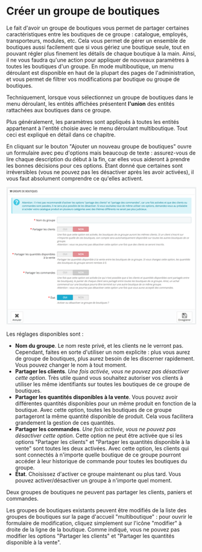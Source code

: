 # Créer un groupe de boutiques

Le fait d'avoir un groupe de boutiques vous permet de partager certaines caractéristiques entre les boutiques de ce groupe : catalogue, employés, transporteurs, modules, etc. Cela vous permet de gérer un ensemble de boutiques aussi facilement que si vous gériez une boutique seule, tout en pouvant régler plus finement les détails de chaque boutique à la main. Ainsi, il ne vous faudra qu'une action pour appliquer de nouveaux paramètres à toutes les boutiques d'un groupe. En mode multiboutique, un menu déroulant est disponible en haut de la plupart des pages de l'administration, et vous permet de filtrer vos modifications par boutique ou groupe de boutiques.

Techniquement, lorsque vous sélectionnez un groupe de boutiques dans le menu déroulant, les entités affichées présentent **l'union** des entités rattachées aux boutiques dans ce groupe.

Plus généralement, les paramètres sont appliqués à toutes les entités appartenant à l'entité choisie avec le menu déroulant multiboutique. Tout ceci est expliqué en détail dans ce chapitre.

En cliquant sur le bouton "Ajouter un nouveau groupe de boutiques" ouvre un formulaire avec peu d'options mais beaucoup de texte : assurez-vous de lire chaque description du début à la fin, car elles vous aideront à prendre les bonnes décisions pour ces options. Étant donné que certaines sont irréversibles \(vous ne pouvez pas les désactiver après les avoir activées\), il vous faut absolument comprendre ce qu'elles activent.

![](../../.gitbook/assets/52625510%20%281%29.png)

Les réglages disponibles sont :

* **Nom du groupe**. Le nom reste privé, et les clients ne le verront pas. Cependant, faites en sorte d'utiliser un nom explicite : plus vous aurez de groupe de boutiques, plus aurez besoin de les discerner rapidement. Vous pouvez changer le nom à tout moment.
* **Partager les clients**. _Une fois activée, vous ne pouvez pas désactiver cette option_. Très utile quand vous souhaitez autoriser vos clients à utiliser les même identifiants sur toutes les boutiques de ce groupe de boutiques.
* **Partager les quantités disponibles à la vente**. Vous pouvez avoir différentes quantités disponibles pour un même produit en fonction de la boutique. Avec cette option, toutes les boutiques de ce groupe partageront la même quantité disponible de produit. Cela vous facilitera grandement la gestion de ces quantités.
* **Partager les commandes**. _Une fois activée, vous ne pouvez pas désactiver cette option_. Cette option ne peut être activée que si les options "Partager les clients" et "Partager les quantités disponible à la vente" sont toutes les deux activées. Avec cette option, les clients qui sont connectés à n'importe quelle boutique de ce groupe pourront accéder à leur historique de commande pour toutes les boutiques du groupe.
* **État**. Choisissez d'activer ce groupe maintenant ou plus tard. Vous pouvez activer/désactiver un groupe à n'importe quel moment.  

Deux groupes de boutiques ne peuvent pas partager les clients, paniers et commandes.

Les groupes de boutiques existants peuvent être modifiés de la liste des groupes de boutiques sur la page d'accueil "multiboutique" : pour ouvrir le formulaire de modification, cliquez simplement sur l'icône "modifier" à droite de la ligne de la boutique. Comme indiqué, vous ne pouvez pas modifier les options "Partager les clients" et "Partager les quantités disponible à la vente".

